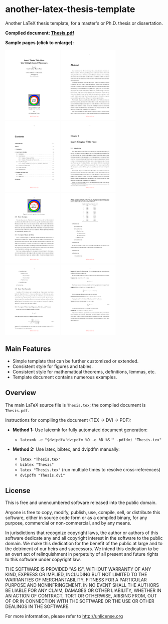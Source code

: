 # another-latex-thesis-template

Another LaTeX thesis template, for a master's or Ph.D. thesis or dissertation.

**Compiled document: [Thesis.pdf](./Thesis.pdf?raw=true)**

**Sample pages (click to enlarge):**

<img height="225" src="./Miscellaneous/Screenshot-01.png?raw=true" alt="Screenshot 01">
<img height="225" src="./Miscellaneous/Screenshot-02.png?raw=true" alt="Screenshot 02">
<img height="225" src="./Miscellaneous/Screenshot-03.png?raw=true" alt="Screenshot 03">
<img height="225" src="./Miscellaneous/Screenshot-04.png?raw=true" alt="Screenshot 04">
<img height="225" src="./Miscellaneous/Screenshot-05.png?raw=true" alt="Screenshot 05">
<img height="225" src="./Miscellaneous/Screenshot-06.png?raw=true" alt="Screenshot 06">
<img height="225" src="./Miscellaneous/Screenshot-07.png?raw=true" alt="Screenshot 07">
<img height="225" src="./Miscellaneous/Screenshot-08.png?raw=true" alt="Screenshot 08">

## Main Features

- Simple template that can be further customized or extended.
- Consistent style for figures and tables.
- Consistent style for mathematical theorems, definitions, lemmas, etc.
- Template document contains numerous examples.

## Overview

The main LaTeX source file is `Thesis.tex`; the compiled document is `Thesis.pdf`.

Instructions for compiling the document (TEX &rarr; DVI &rarr; PDF):

- **Method 1:** Use latexmk for fully automated document generation:
	- `latexmk -e "$dvipdf='dvipdfm %O -o %D %S'" -pdfdvi "Thesis.tex"`

- **Method 2:** Use latex, bibtex, and dvipdfm manually:
	- `latex "Thesis.tex"`
	- `bibtex "Thesis"`
	- `latex "Thesis.tex"` (run multiple times to resolve cross-references)
	- `dvipdfm "Thesis.dvi"`

## License

This is free and unencumbered software released into the public domain.

Anyone is free to copy, modify, publish, use, compile, sell, or distribute this software, either in source code form or as a compiled binary, for any purpose, commercial or non-commercial, and by any means.

In jurisdictions that recognize copyright laws, the author or authors of this software dedicate any and all copyright interest in the software to the public domain. We make this dedication for the benefit of the public at large and to the detriment of our heirs and successors. We intend this dedication to be an overt act of relinquishment in perpetuity of all present and future rights to this software under copyright law.

THE SOFTWARE IS PROVIDED "AS IS", WITHOUT WARRANTY OF ANY KIND, EXPRESS OR IMPLIED, INCLUDING BUT NOT LIMITED TO THE WARRANTIES OF MERCHANTABILITY, FITNESS FOR A PARTICULAR PURPOSE AND NONINFRINGEMENT. IN NO EVENT SHALL THE AUTHORS BE LIABLE FOR ANY CLAIM, DAMAGES OR OTHER LIABILITY, WHETHER IN AN ACTION OF CONTRACT, TORT OR OTHERWISE, ARISING FROM, OUT OF OR IN CONNECTION WITH THE SOFTWARE OR THE USE OR OTHER DEALINGS IN THE SOFTWARE.

For more information, please refer to <http://unlicense.org>
